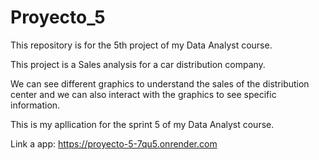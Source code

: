 # Proyecto_5
This repository is for the 5th project of my Data Analyst course.

This project is a Sales analysis for a car distribution company.

We can see different graphics to understand the sales of the distribution center and we can also interact with the graphics to see specific information.

This is my apllication for the sprint 5 of my Data Analyst course.


Link a app: https://proyecto-5-7qu5.onrender.com
